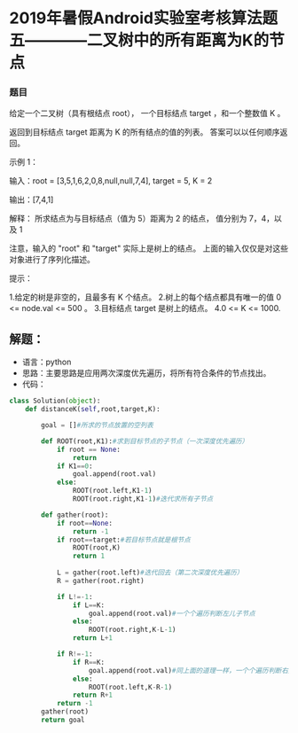 # 2019年暑假Android实验室考核算法题五————二叉树中的所有距离为K的节点
### 题目
给定一个二叉树（具有根结点 root）， 一个目标结点 target ，和一个整数值 K 。

返回到目标结点 target 距离为 K 的所有结点的值的列表。 答案可以以任何顺序返回。

 




示例 1：

输入：root = [3,5,1,6,2,0,8,null,null,7,4], target = 5, K = 2

输出：[7,4,1]

解释：
所求结点为与目标结点（值为 5）距离为 2 的结点，
值分别为 7，4，以及 1

注意，输入的 "root" 和 "target" 实际上是树上的结点。
上面的输入仅仅是对这些对象进行了序列化描述。


 

提示：


1.给定的树是非空的，且最多有 K 个结点。
2.树上的每个结点都具有唯一的值 0 <= node.val <= 500 。
3.目标结点 target 是树上的结点。
4.0 <= K <= 1000.

## 解题：
- 语言：python
- 思路：主要思路是应用两次深度优先遍历，将所有符合条件的节点找出。
- 代码：
~~~ python
class Solution(object):
    def distanceK(self,root,target,K):

        goal = []#所求的节点放置的空列表

        def ROOT(root,K1):#求到目标节点的子节点（一次深度优先遍历）
            if root == None:
                return
            if K1==0:
                goal.append(root.val)
            else:
                ROOT(root.left,K1-1)
                ROOT(root.right,K1-1)#迭代求所有子节点

        def gather(root):
            if root==None:
                return -1
            if root==target:#若目标节点就是根节点
                ROOT(root,K)
                return 1
                
            L = gather(root.left)#迭代回去（第二次深度优先遍历）
            R = gather(root.right)

            if L!=-1:
                if L==K:
                    goal.append(root.val)#一个个遍历判断左儿子节点
                else:
                    ROOT(root.right,K-L-1)
                return L+1

            if R!=-1:
                if R==K:
                    goal.append(root.val)#同上面的道理一样，一个个遍历判断右儿子节点
                else:
                    ROOT(root.left,K-R-1)
                return R+1
            return -1
        gather(root)
        return goal
~~~

